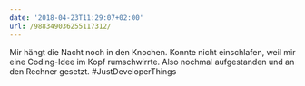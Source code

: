 ```yaml
---
date: '2018-04-23T11:29:07+02:00'
url: /988349036255117312/
---
```

Mir hängt die Nacht noch in den Knochen. Konnte nicht einschlafen, weil mir eine Coding-Idee im Kopf rumschwirrte. Also nochmal aufgestanden und an den Rechner gesetzt. #JustDeveloperThings
